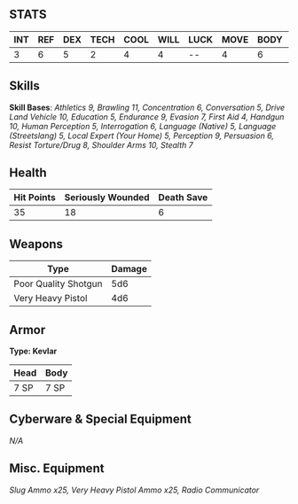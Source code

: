 ## STATS

| INT | REF | DEX | TECH | COOL | WILL | LUCK | MOVE | BODY | EMP |
| --- | --- | --- | ---- | ---- | ---- | ---- | ---- | ---- | --- |
| 3   | 6   | 5   | 2    | 4    | 4    | --   | 4    | 6    | 3   |
## Skills
**Skill Bases**:
*Athletics 9, Brawling 11, Concentration 6, Conversation 5, Drive Land Vehicle 10,
Education 5, Endurance 9, Evasion 7, First Aid 4, Handgun 10, Human Perception 5,
Interrogation 6, Language (Native) 5, Language (Streetslang) 5, Local Expert (Your Home) 5,
Perception 9, Persuasion 6, Resist Torture/Drug 8, Shoulder Arms 10, Stealth 7*
## Health

| Hit Points | Seriously Wounded | Death Save |
| ---------- | ----------------- | ---------- |
| 35         | 18                | 6          |
## Weapons

| Type                 | Damage |
| -------------------- | ------ |
| Poor Quality Shotgun | 5d6    |
| Very Heavy Pistol    | 4d6    |
## Armor
**Type: Kevlar**

| Head | Body |
| ---- | ---- |
| 7 SP | 7 SP |
## Cyberware & Special Equipment
*N/A*

## Misc. Equipment
*Slug Ammo x25, Very Heavy Pistol Ammo x25, Radio Communicator*
